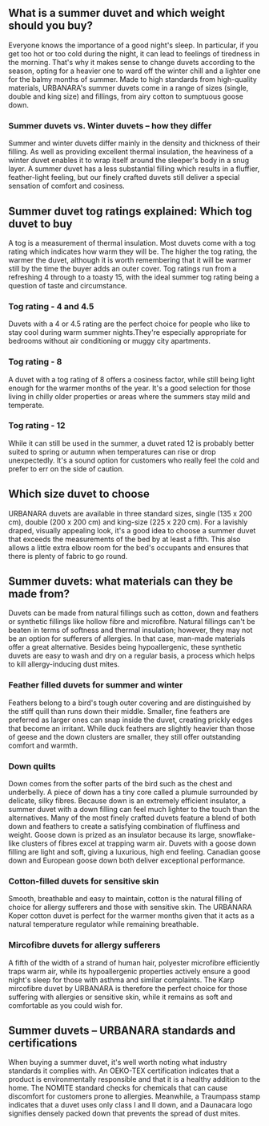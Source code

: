 ## What is a summer duvet and which weight should you buy?

Everyone knows the importance of a good night's sleep. In particular, if you get too hot or too cold during the night, it can lead to feelings of tiredness in the morning. That's why it makes sense to change duvets according to the season, opting for a heavier one to ward off the winter chill and a lighter one for the balmy months of summer. Made to high standards from high-quality materials, URBANARA's summer duvets come in a range of sizes (single, double and king size) and fillings, from airy cotton to sumptuous goose down.

### Summer duvets vs. Winter duvets – how they differ

Summer and winter duvets differ mainly in the density and thickness of their filling. As well as providing excellent thermal insulation, the heaviness of a winter duvet enables it to wrap itself around the sleeper's body in a snug layer. A summer duvet has a less substantial filling which results in a fluffier, feather-light feeling, but our finely crafted duvets still deliver a special sensation of comfort and cosiness.

## Summer duvet tog ratings explained: Which tog duvet to buy

A tog is a measurement of thermal insulation. Most duvets come with a tog rating which indicates how warm they will be. The higher the tog rating, the warmer the duvet, although it is worth remembering that it will be warmer still by the time the buyer adds an outer cover. Tog ratings run from a refreshing 4 through to a toasty 15, with the ideal summer tog rating being a question of taste and circumstance.

### Tog rating - 4 and 4.5

Duvets with a 4 or 4.5 rating are the perfect choice for people who like to stay cool during warm summer nights.They're especially appropriate for bedrooms without air conditioning or muggy city apartments.

### Tog rating - 8

A duvet with a tog rating of 8 offers a cosiness factor, while still being light enough for the warmer months of the year. It's a good selection for those living in chilly older properties or areas where the summers stay mild and temperate.

### Tog rating - 12

While it can still be used in the summer, a duvet rated 12 is probably better suited to spring or autumn when temperatures can rise or drop unexpectedly. It's a sound option for customers who really feel the cold and prefer to err on the side of caution.

## Which size duvet to choose

URBANARA duvets are available in three standard sizes, single (135 x 200 cm), double (200 x 200 cm) and king-size (225 x 220 cm). For a lavishly draped, visually appealing look, it's a good idea to choose a summer duvet that exceeds the measurements of the bed by at least a fifth. This also allows a little extra elbow room for the bed's occupants and ensures that there is plenty of fabric to go round.

## Summer duvets: what materials can they be made from?

Duvets can be made from natural fillings such as cotton, down and feathers or synthetic fillings like hollow fibre and microfibre. Natural fillings can't be beaten in terms of softness and thermal insulation; however, they may not be an option for sufferers of allergies. In that case, man-made materials offer a great alternative. Besides being hypoallergenic, these synthetic duvets are easy to wash and dry on a regular basis, a process which helps to kill allergy-inducing dust mites.

### Feather filled duvets for summer and winter

Feathers belong to a bird's tough outer covering and are distinguished by the stiff quill than runs down their middle. Smaller, fine feathers are preferred as larger ones can snap inside the duvet, creating prickly edges that become an irritant. While duck feathers are slightly heavier than those of geese and the down clusters are smaller, they still offer outstanding comfort and warmth.

### Down quilts

Down comes from the softer parts of the bird such as the chest and underbelly. A piece of down has a tiny core called a plumule surrounded by delicate, silky fibres. Because down is an extremely efficient insulator, a summer duvet with a down filling can feel much lighter to the touch than the alternatives. Many of the most finely crafted duvets feature a blend of both down and feathers to create a satisfying combination of fluffiness and weight. Goose down is prized as an insulator because its large, snowflake-like clusters of fibres excel at trapping warm air. Duvets with a goose down filling are light and soft, giving a luxurious, high end feeling. Canadian goose down and European goose down both deliver exceptional performance.

### Cotton-filled duvets for sensitive skin

Smooth, breathable and easy to maintain, cotton is the natural filling of choice for allergy sufferers and those with sensitive skin. The URBANARA Koper cotton duvet is perfect for the warmer months given that it acts as a natural temperature regulator while remaining breathable.

### Mircofibre duvets for allergy sufferers

A fifth of the width of a strand of human hair, polyester microfibre efficiently traps warm air, while its hypoallergenic properties actively ensure a good night's sleep for those with asthma and similar complaints. The Karp mircofibre duvet by URBANARA is therefore the perfect choice for those suffering with allergies or sensitive skin, while it remains as soft and comfortable as you could wish for.

## Summer duvets – URBANARA standards and certifications

When buying a summer duvet, it's well worth noting what industry standards it complies with. An OEKO-TEX certification indicates that a product is environmentally responsible and that it is a healthy addition to the home. The NOMITE standard checks for chemicals that can cause discomfort for customers prone to allergies. Meanwhile, a Traumpass stamp indicates that a duvet uses only class I and II down, and a Daunacara logo signifies densely packed down that prevents the spread of dust mites.
